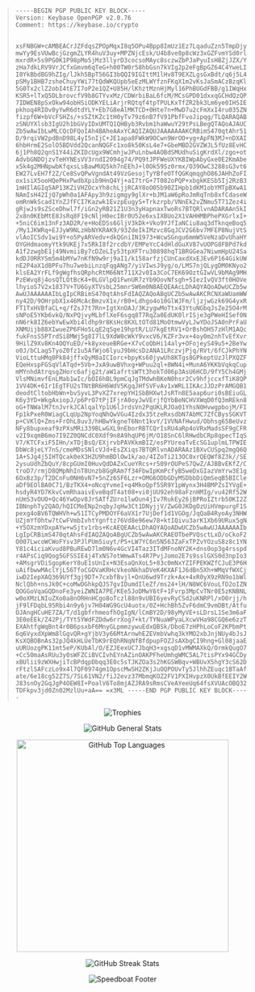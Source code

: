 <p align="center">
  <blockquote>
  <code>-----BEGIN PGP PUBLIC KEY BLOCK-----
Version: Keybase OpenPGP v2.0.76
Comment: https://keybase.io/crypto

xsFNBGW+cAMBEACrJZFdqsZPOpMqxI8q5OPu4Bpp8ImUz1Ez7LqaduZzn5TmpDjy
mwYy9EsVUwBcjGzgmZLYR4huV3uy+MPZNjcEsk/U4b8ve8p8cWz3xGZFvmYSd0rl
mxrdR+5s9PG0K1P98pMo5jMz3llyrD3cocsoMAyc8sczwZbPJaPyuIsHBZjJZX/Y
zHa7dkLRV9VrJCfxGmvm6qTeG+h00TW0r58hbGsn7kVIg2p2eFgBpGZ64C4YweLI
I0YkBbdBG9hZIg/lJkh5BpT56GI3bQQI9IGIttM1lHv8T9EXZLgsGxBdt/q6j5L4
pSMy1BHB7zsheChuyYWi77tQdWKQUpb5eEzMLWYfznFKqX1m2vKsJaSmACzBzqKl
5G0Tx2clZ2obI4tE7I7oP2e1QZ+U85H/lKhztMznHjMyl16PhBUGdFBB/g1IWqHx
KSR5+lTxQ5DLbrovcfV9b8GTYvxMz/CDWrbiBaL6fcM/MCsGPD01dxxqGCHdQzQP
7IDWEN8pSxOkw94obHSiODKYELiArjrRQtqf4tpTPULKxTfZR2bk3Lm6ye0IHSIE
pkhoq4RIOv0yYwR6dtdYLY+Eb7G8eAlMKTCD+0Hte7n+MwD7u2cFmXxI4ru035ZN
fizpf6W+bVcFSHZs/+sSZtKZc1tH0yTv79z6nB7fV91PbfFvoJipqg/TLQARAQAB
zSNUYXlsb3IgU2h1bGVyIDxUMTQ1QHByb3Rvbm1haWwuY29tPsLBegQTAQoAJAUC
Zb5wAwIbLwMLCQcDFQoIAh4BAheAAxYCAQIZAQUJAAAAAAAKCRBimS470qtAhr51
D/9rqiVW2pdBnD98L4yI5nIjC+JE1apa8FWkW9OCwn9WrOO+yg+ApFN3MJ+nDXAI
6hbHrmE2SolO5BDVdd2QcanNQGFc1xo8k50KsL4e7+GbeMBD2GVZWJL5fUz8EvHC
6j1Ph8Q2qnS1Y44iZKIDcUgx9WCmhjwJPuLnbw4AOBdSMUdhuSigKrdXl/zgo+ot
AdvbGNDOjzvTeHYNEsVV3rndI2094g74/PQ9tJPFWeUXYKBIWpAbyGxe0E2KmAbe
x5k4g2MHNpwbKfqxsLsBawMUQ5kh7nEEhJ+l0Ok59Sz0rmx/O39OwC3288sG3vt6
EW27LvEH7f2Z/Ce8SvQPwVgndAt49VzGesojTyYBfeOTfQGKqmqghO86JAHhZoFI
ox1siX5ooHQePHxPwdbXpib9HnQ4Yj+aI7trG+7T082oPQP+xbgkKESb5Ij2RzB3
1mHIlAGIq5AP13KZiVHZOcxYh8chLjjRCAY8oO05b90ZIHpb1dKM1obYMTpBXwA1
NAmIsH42IjQ7pWh0a1AFApy3h9zigmgy9glXr+bJM1aW6pRoJmRqTnb8xfCdaseW
omRnWkScad1YnZJfFCI7Kazwk1EvzpEugyS+Trkzrpb/VNnEk2vZNmu5T71Zez4i
gRjwJs9sZSceDhwl7f/iGn2yRB21Z1U3n3yHapnaxTwoRs7BTQRlvnADARAAn5kI
2x8n0KEbMtE8JsRq8F19cNljH0ecIBr0U52e6xsIXBUo2X1VAHHMBPhePXGrlxI+
+5niC6im13nFz3AD2R/e+HoEDSs6GljV3kDk+Vko9YJfIaNCiu8aq3dTknqeBoq5
/My1JKWRq+EJJyW9NLzHbNYKRAK9/93ZdeIkIMzvc8GqJCV2G6bv7MFEP8NujVtS
vlAoICSdv1wi9Y+o5PyARVedv+dkQGniIN1973+WcwSGngu6mmW5VeNzaDvUhaHY
OYGHdmaomyYtk9UKEj7x5RkI8f2rcdbY/EMPeYcC4dHldGuXV87vUOPG8FBPd7kd
A1f2zwgbE1j49NvmiiBy7cDZeLIy53tpXFTru30898hqT1BRGGea7NiwmHpU24Sa
kdDJORRYSm5m4bMYw7nKfN9w9rj9aI1/k158arfzjCUnCaxdXxEJEv6P164GikUW
nE2P4aX1dBPFu7hu7webiLnzqFqgANg7/yiVIwsJ9yg/o/LMS7njQLygDM0KNyo2
klsEA2YrFLf9gWgfhsQRphcRtM66Nt711X2v0Ia3CoC7EK69OztGIwVL9bMAg9MH
PzEWvq8j4osQTLOtBcK4+0LGVlpQ1FwnUR7zYb9OovNfsgh+5IezIvQV3ft0HOVe
lhyioS7V2x1837V+TU6GyXTVsbL25mnrSW6m0N8AEQEAAcLDhAQYAQoADwUCZb5w
AwUJAAAAAAIbLgIpCRBimS470qtAhsFdIAQZAQoABgUCZb5wAwAKCRCNXaWUamWW
ny42D/9OHrpbX1x46McAcBmzvX1x/rB0+Ldhgo4o10GlWJFm/ljzjwGzk69G4yxR
FT1TxHVBfaCL+q/fZsJ7t7Rn+IgtXnOAJ/3KzygwMoTtx43YtuNGbqJsZe25O4rM
sNPoE5YKb6vkQ/NxPQjvyMLbflXeF6sgq8T7RqZa0EdUK0lrISje3gPWeHISef0N
nN6rk8IZ6ebYwEwXbi4ldhp9r8KsHc8KXLtOTd81MoOtmwVyLJwYDoJSA0nPrFaU
XNMUijb88XIwueZP6FHo5LqE2qSge19hptR/LU7kgEtRV1+OrBshOHS7zHlM1AQc
fukFnsS5PTrdSi8MWj5g8I7lL9XdW0cWkY9vxcV6/KZFr3vx+4oy0m2nhTvEfXvr
9HilZ9Xv8Kn4OQYuED/+k8yxeueBRGe+X7vCoQbHi14aly+OFojeyS49u5+2BeYw
o0J/bCLagSTyoZ0fz1u5AfWjo6lyuJ9bHcsDzANA1LRczvjPjq/RVt/6fCJkPhYN
VioLttuHMq0Pk84jffxQyM8aICIorc+bpyKs60jywUh8KTgs8GPkeptUzJlPXQZF
EQeHxspFGSqVlATqd+5Vb+JxA9uwBVhxg+WPuu2ql+8WN4i+MunA6YKKbVqkqCup
mMYnhdAtrqsgZHorc6afjg2t/aW1afrtsWTt3hokTd06p3AsU6HCD/9fY5Ch4GMj
VlsMNimvfEnLMab1wIc/bOI6hBL9pmCqJgTMdwhBKeN0hsr2Cv9hfjccxfTiK8QP
1VV4DK+6Ir1EgTFU2sTNtBR6H6WdV5KgqJHfSVFvAv1xWRL1IKAcJJDzPrAMGQB1
deodtCltobHbWn+bvSyvL3PvXZ7xrepYH1SbBHXwtJsRTn8E5aap6uri0sBEiuGL
K6y3YD+WkgAxiopJ/p6PrO7tPjIFjrA0oyJwVErjfQYbBeNCHVXWqD0fQ3mREkn8
oG+TNWalM7tnJvrkJCAlqalYp1U6lJrdsVn2PqUKLRJOa01YhsN0HvwgpbojM/FI
Fp1kPxeR0WiagCLqUp2NpYoqNhQwVGu4Izdx35tzeRxsdbN7AbMC7ZfCBysSGKVT
p+CVKlQ+Zms+FrOhL8uv3/hHBwYkgneT6Nnt1kvY/1VVNAfHwud/Obhsg65BeUvz
NFy8bupxeaf9zPXsMRi339BLwGXL9nEborRBTCQrIsRU4aRp4oVRxMadsSF9gCFR
v2I9xqmB6mo7I9ZZ0QNCdC0Xdf9n8A9hqUP6jM/O18SnC6lRHwdbCRp8qpecTIqS
V7/KTCFxiF5IHn/xTDjBsQ/EXjrvbPAVKkmBIZ/esPYUreaTvEcSG1uplmLTPWIE
DbWc8jeLY7nS/cmeMDsSNlcVJd+EsZXiqs7BTQRlvnADARAAz1BXvCUSpq2mgQ6Q
1A+SJg4j5IHTQcak0eX3HZU9hmBDlOw1k/ao/4IZoTi213OC0xrQEQWf8Z3k//SE
2ysuUdhZbQuY/8cpGUmI0HuvQdDAZxCueYRcs+r509rOUPeS7QwZ/AJBBvEKfZ/C
troD7/rmjD8QMpNhInT8Unzb8GgRAm7f34FbwIpKmPcfyB5weDxGIazVmYrw3E1g
6OxBz3p/T2DCnFu0NH6vN7+5nZz6SF6Lzr+OMG6ODbGDyMSDbbDiQmSeqB5BICle
aDf9EOlBA0C71/BzTKX4+oNcqYvmeI+q4MkoQpf5SR9Y1pWynx3H4BMPZsIYVgE+
hsdyR4YD7KkvCvmRhaaivEveBqdT4at08+vi0jUU92eh98aFznHMIg/vu42Rf52W
nUmS3vOUO+Qc46YwOpv8JrSATfZUro1lwOun4jIv7RukEy26jBPRoIZtrb50KI2Z
IBNnphTy2QAO/hQICMeENp2nqbyJqHw3Ct1DNyjjV/ZwG0JKDgOzUiHVmpurgF1S
pexg4oBV6TQWHVh+w51ITCyPMDOYF6aVX1r7UjDef1d1VGOg/JqQaB4RyoAy3NHW
UZjmYfOhtw7tCwFVmbIvhtYgnftz76Vd8e96ew78+ktIQivu3arK1Xb69URux5gN
+Y5OXzmYDxpAYw+wSjtv1rbs+KcAEQEAAcLDhAQYAQoADwUCZb5wAwUJAAAAAAIb
LgIpCRBimS470qtAhsFdIAQZAQoABgUCZb5wAwAKCRAEOTbePVQsctLxD/oCkoF2
O007LwcoWCWoFYsv3PJlPUm5iuyt/P5+LW7YC6n5N563ZaFxTPZvYOzuS8z8c1YN
Y81c4iciaKvud8PBuREwD7lm0N6v4GcVI4Taz3ITdMFnoNY2K+dns0op3g4rsspd
r4APsCiq9Qog5GFSSIE4j4TxNS7otWmwATs4R7PvjJomo2E7s9sslGXS0d3npIo3
+AMsgrVDiSgopKerY8uE1sUnIx+N3EsaQnXoL5+83c0mNxYZIFPEKWZfCJuE3P6H
uAifbwwMAclYjL56TfoCGOVaKRHcVkeoNkhaDVeK4KXAF1J6dBn5Xh+WMqVfWXCj
iwD2IepXAQ369UYf3gj9DT+7cxbfBvjl+OnU6wd9Trzk+Ax+4xR0yX9zRN9o1bWl
NclQbh+nsJk0C+coMwDGhkpQJS7gvIDumdIleZf/ms24+lH/N8WC6VouLfD2oIZN
QOGGoVqaGQDnoFe3yeiZWNIA7PE/KEe5JoDMwY6tF+1Fvrp3MpCvTNr0E5zKNBNL
w0oXMzLNIuZXo0a8nORHnHCgo8oTczl88n9vUBI6yevRyCSd2uKNRPl/xO0rjj/h
jF9lFDqbL95Rbi4n9y6jv7H04WG9GcU4uotx/0Z+HchBh5ZvF6dmC9vmDBt/Atfu
OJAngHCuHE7ZA/T/d1gbfrhmeofhOgIgN/lCmBY2D/98yMyVE+sLDrsL1Se3m6aF
3E0eEEk/Z42Pj/TYt5YWdFZDdw6rrXog7+kt/TYNuaWPyaLXcwVHa98CGQ6e6zzT
EXAhtfgWqBnt4r0B6psxbF6MnyGLpmmzywuEdxQBSk/DboE7zHPhLoCoF2KPbmPt
6q6VyxdXpWm8lGgvQR+gYjbV3y66MtArnwhEZEVmbVwhq3kYMO2xbJnjNUy4bJsJ
KsXQBOBnAs32pJQ4kHLUeTbK9rEQhRNqNfBfdpupFOZJsAXbgCI9hng+Gl08jaaE
uURUozgPK11mt5eP/KUbAl/O/EZJEexUC7JbqH3+xgsqD1vMWMAXkQ/OrmkQugO7
+Cc50maAsRUu3y0sWFZCiBVCIvhEYnAZinOAKPFheUmhgWMC5AL7tisPYx94GCDy
xBUlii9zWXHwjiTcBPdqpDbqq3E0c5sTJKZOa3s2hKGSWBqv+WBUvX5hgY3cS62D
rFtzlSAFczLo9x4l7QF0974gm1OpscMwSH2ZKjJuOQPOUvTy5JlhhZEuqc1BTaAf
ate/6e18cg52Z7S/7SL61VN2/fiJ2evz37MbmqKOZ2FV1PXIHvpzX0UkBfEEIY2W
J83snOy2GqJgP4OEW8I+PoalV6To8mjAZJRA9sRmsCVeAYeeUq64fsXVUAcOBQ32
TDFkpv3jd0Zn02MzlUu+aA==
=x3ML
-----END PGP PUBLIC KEY BLOCK-----
  </code></blockquote>
</p>

<p align="center">
  <img src="https://github-profile-trophy.vercel.app/?username=T145&theme=juicyfresh&no-frame=true&no-bg=true&column=3"
       alt="Trophies"
       longdesc="https://raw.githubusercontent.com/ryo-ma/github-profile-trophy/master/README.md"
       crossorigin="anonymous"
       referrerpolicy="no-referrer" />
</p>

<p align="center">
  <img src="https://github-readme-stats.vercel.app/api?username=T145&cache_seconds=1800&hide_title=true&hide=stars&show_icons=true&line_height=25&bg_color=101010&border_color=101010&text_color=E4E4E4&title_color=E06996&icon_color=03FC00"
       alt="GitHub General Stats"
       longdesc="https://raw.githubusercontent.com/anuraghazra/github-readme-stats/master/readme.md"
       crossorigin="anonymous"
       referrerpolicy="no-referrer" />
</p>
<p align="center">
  <img src="https://github-readme-stats.vercel.app/api/top-langs/?username=T145&cache_seconds=1800&layout=compact&hide_title=true&bg_color=101010&border_color=101010&text_color=E4E4E4"
       alt="GitHub Top Languages"
       longdesc="https://raw.githubusercontent.com/anuraghazra/github-readme-stats/master/readme.md"
       crossorigin="anonymous"
       referrerpolicy="no-referrer"
       width="420" />
</p>
<p align="center">
  <img src="https://github-readme-streak-stats.herokuapp.com?user=T145&theme=highcontrast&hide_border=true&date_format=M%20j%5B%2C%20Y%5D&background=101010&currStreakNum=E4E4E4&sideNums=E4E4E4&currStreakLabel=E4E4E4&sideLabels=E4E4E4&dates=E4E4E4&stroke=E4E4E4"
       alt="GitHub Streak Stats"
       longdesc="https://raw.githubusercontent.com/DenverCoder1/github-readme-streak-stats/main/README.md"
       crossorigin="anonymous"
       referrerpolicy="no-referrer" />
</p>

<p align="center">
  <img src="https://capsule-render.vercel.app/api?type=waving&reversal=true&color=0:3BC8BA,10:22A8D2,30:22A8D2,50:00BCF2,70:54BBC8,90:05aa9d,100:01786E&height=150&section=footer&text=%F0%9F%9B%A5%EF%B8%8F&fontAlignY=40&descAlignY=90&desc=%F0%9F%90%A1%20%E2%80%81%20%E2%80%81%20%20%E2%80%81%20%20%E2%80%81%E2%80%81%20%E2%80%81%F0%9F%90%9F%20%E2%80%81%E2%80%81%20%20%E2%80%81%20%E2%80%81%E2%80%81%20%E2%80%81%20%E2%80%81%20%E2%80%81%20%E2%80%81%20%E2%80%81%20%E2%80%81%20%E2%80%81%20%E2%80%81%E2%80%81%F0%9F%90%A0"
       alt="Speedboat Footer"
       longdesc="https://raw.githubusercontent.com/kyechan99/capsule-render/master/README.md"
       crossorigin="anonymous"
       referrerpolicy="no-referrer"/>
</p>
